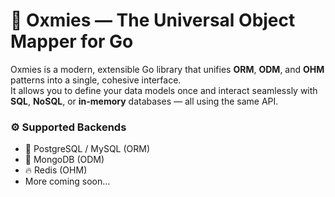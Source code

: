 # 🧠 Oxmies — The Universal Object Mapper for Go

Oxmies is a modern, extensible Go library that unifies **ORM**, **ODM**, and **OHM** patterns into a single, cohesive interface.  
It allows you to define your data models once and interact seamlessly with **SQL**, **NoSQL**, or **in-memory** databases — all using the same API.

### ⚙️ Supported Backends
- 🐘 PostgreSQL / MySQL (ORM)
- 🍃 MongoDB (ODM)
- 🔥 Redis (OHM)
- More coming soon…